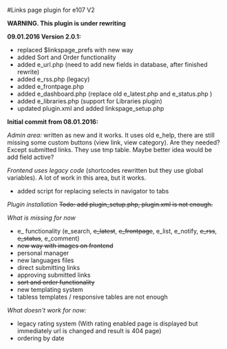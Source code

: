 #Links page plugin for e107 V2

**WARNING. This plugin is under rewriting** 



 
**09.01.2016 Version 2.0.1:** 

- replaced $linkspage_prefs with new way
- added Sort and Order functionality
- added e_url.php  (need to add new fields in database, after finished rewrite) 
- added e_rss.php  (legacy)
- added e_frontpage.php
- added e_dashboard.php (replace old e_latest.php and e_status.php )
- added e_libraries.php (support for Libraries plugin)
- updated plugin.xml and added linkspage_setup.php

**Initial commit from 08.01.2016:** 

*Admin area:*
written as new and it works. It uses old e_help, there are still missing some custom buttons (view link, view category). Are they needed?
Except submitted links. They use tmp table. Maybe better idea would be add field active?  

*Frontend uses legacy code* 
(shortcodes rewritten but they use global variables). A lot of work in this area, but it works.
- added script for replacing selects in navigator to tabs

*Plugin installation*
~~Todo: add plugin_setup.php, plugin.xml is not enough.~~ 
 
*What is missing for now*
- e_ functionality (e_search, ~~e_latest~~, ~~e_frontpage~~,  e_list, e_notify, ~~e_rss~~, ~~e_status~~, e_comment)
- ~~new way with images on frontend~~
- personal manager
- new languages files
- direct submitting links
- approving submitted links 
- ~~sort and order functionality~~
- new templating system
- tabless templates / responsive tables are not enough

*What doesn't work for now:*
- legacy rating system (With rating enabled page is displayed but immediately url is changed and result is 404 page)
- ordering by date





